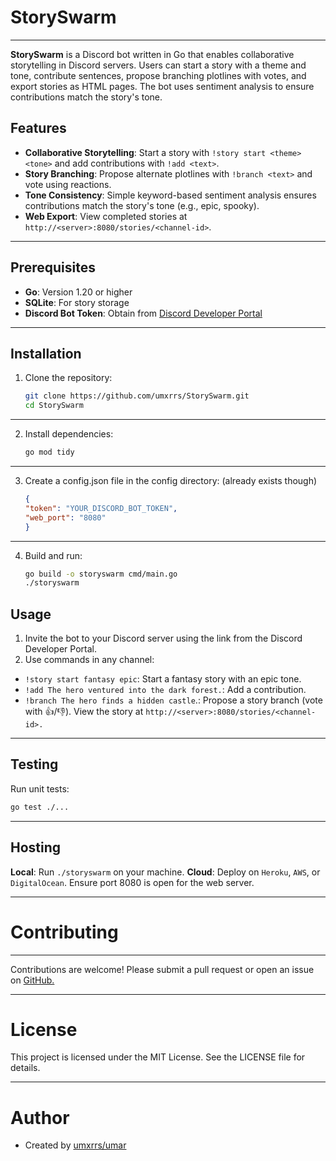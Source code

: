 # StorySwarm
---

**StorySwarm** is a Discord bot written in Go that enables collaborative storytelling in Discord servers. Users can start a story with a theme and tone, contribute sentences, propose branching plotlines with votes, and export stories as HTML pages. The bot uses sentiment analysis to ensure contributions match the story's tone.

## Features

- **Collaborative Storytelling**: Start a story with `!story start <theme> <tone>` and add contributions with `!add <text>`.
- **Story Branching**: Propose alternate plotlines with `!branch <text>` and vote using reactions.
- **Tone Consistency**: Simple keyword-based sentiment analysis ensures contributions match the story's tone (e.g., epic, spooky).
- **Web Export**: View completed stories at `http://<server>:8080/stories/<channel-id>`.
---

## Prerequisites

- **Go**: Version 1.20 or higher
- **SQLite**: For story storage
- **Discord Bot Token**: Obtain from [Discord Developer Portal](https://discord.com/developers/applications)
---

## Installation

1. Clone the repository:
   ```bash
   git clone https://github.com/umxrrs/StorySwarm.git
   cd StorySwarm
   ```
---

2. Install dependencies:
   ```bash
   go mod tidy
   ```
---

3. Create a config.json file in the config directory: (already exists though)
    ```json
    {
    "token": "YOUR_DISCORD_BOT_TOKEN",
    "web_port": "8080"
    }
    ```

---

4. Build and run:
   ```bash
   go build -o storyswarm cmd/main.go
   ./storyswarm
   ```
## Usage
1. Invite the bot to your Discord server using the link from the Discord Developer Portal.
2. Use commands in any channel:
- `!story start fantasy epic`: Start a fantasy story with an epic tone.
- `!add The hero ventured into the dark forest.`: Add a contribution.
- `!branch The hero finds a hidden castle`.: Propose a story branch (vote with 👍/👎).
View the story at `http://<server>:8080/stories/<channel-id>.`

---

## Testing
Run unit tests:
 ```bash
go test ./...
```
---

## Hosting

**Local**: Run `./storyswarm` on your machine.
**Cloud**: Deploy on `Heroku`, `AWS`, or `DigitalOcean`. Ensure port 8080 is open for the web server.

---

# Contributing

---

Contributions are welcome! Please submit a pull request or open an issue on [GitHub.](https://github.com/umxrrs/StorySwarm)

---

# License
This project is licensed under the MIT License. See the LICENSE file for details.

---

# Author
- Created by [umxrrs/umar](https://github.com/umxrrs)
